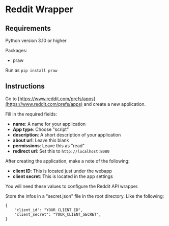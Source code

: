 # Reddit Wrapper

## Requirements
Python version 3.10 or higher

Packages:
- praw

Run as `pip install praw`

## Instructions

Go to [https://www.reddit.com/prefs/apps](https://www.reddit.com/prefs/apps) and create a new application.

Fill in the required fields:
- **name**: A name for your application
- **App type**: Choose "script"
- **description**: A short description of your application
- **about url**: Leave this blank
- **permissions**: Leave this as "read"
- **redirect uri**: Set this to `http://localhost:8080`

After creating the application, make a note of the following:
- **client ID**: This is located just under the webapp
- **client secret**: This is located in the app settings

You will need these values to configure the Reddit API wrapper.

Store the infos in a "secret.json" file in the root directory.
Like the following:
```
{
    "client_id": "YOUR_CLIENT_ID",
    "client_secret": "YOUR_CLIENT_SECRET",
}
```
